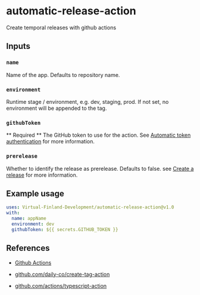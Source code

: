 # automatic-release-action

Create temporal releases with github actions

## Inputs

### `name`

Name of the app. Defaults to repository name.

### `environment`

Runtime stage / environment, e.g. dev, staging, prod. If not set, no environment will be appended to the tag.

### `githubToken`

** Required ** The GitHub token to use for the action. See [Automatic token authentication](https://docs.github.com/en/actions/security-guides/automatic-token-authentication) for more information.

### `prerelease`

Whether to identify the release as prerelease. Defaults to false. see [Create a release](https://docs.github.com/en/rest/releases/releases?apiVersion=2022-11-28#create-a-release) for more information.

## Example usage

```yaml
uses: Virtual-Finland-Development/automatic-release-action@v1.0
with:
  name: appName
  environment: dev
  githubToken: ${{ secrets.GITHUB_TOKEN }}
```

## References

- [Github Actions](https://docs.github.com/en/actions/creating-actions)

- [github.com/daily-co/create-tag-action](https://github.com/daily-co/create-tag-action)

- [github.com/actions/typescript-action](https://github.com/actions/typescript-action)
